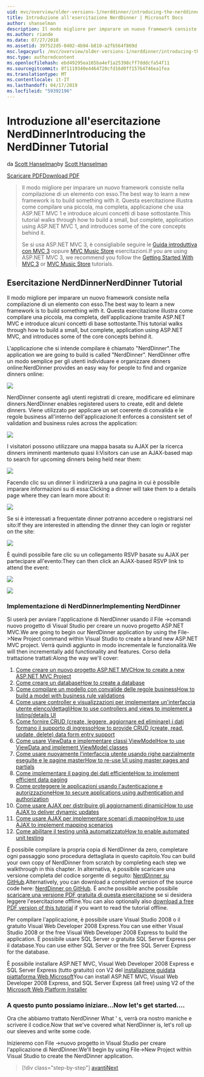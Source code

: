 ```yaml
---
uid: mvc/overview/older-versions-1/nerddinner/introducing-the-nerddinner-tutorial
title: Introduzione all'esercitazione NerdDinner | Microsoft Docs
author: shanselman
description: Il modo migliore per imparare un nuovo framework consiste nella compilazione di un elemento con esso. Questa esercitazione illustra in dettaglio come compilare un'applicazione di piccole dimensioni, ma completa, tramite ASP. ne...
ms.author: riande
ms.date: 07/27/2010
ms.assetid: 397522d5-0402-4b94-b810-a2fb564f869d
msc.legacyurl: /mvc/overview/older-versions-1/nerddinner/introducing-the-nerddinner-tutorial
msc.type: authoredcontent
ms.openlocfilehash: ebd49295ea165ba4ef1a25398cff7dddcfa54f11
ms.sourcegitcommit: 0f1119340e4464720cfd16d0ff15764746ea1fea
ms.translationtype: MT
ms.contentlocale: it-IT
ms.lasthandoff: 04/17/2019
ms.locfileid: "59392196"
---
```

# <a name="introducing-the-nerddinner-tutorial"></a><span data-ttu-id="2d301-104">Introduzione all'esercitazione NerdDinner</span><span class="sxs-lookup"><span data-stu-id="2d301-104">Introducing the NerdDinner Tutorial</span></span>

<span data-ttu-id="2d301-105">da [Scott Hanselman](https://github.com/shanselman)</span><span class="sxs-lookup"><span data-stu-id="2d301-105">by [Scott Hanselman](https://github.com/shanselman)</span></span>

[<span data-ttu-id="2d301-106">Scaricare PDF</span><span class="sxs-lookup"><span data-stu-id="2d301-106">Download PDF</span></span>](http://aspnetmvcbook.s3.amazonaws.com/aspnetmvc-nerdinner_v1.pdf)

> <span data-ttu-id="2d301-107">Il modo migliore per imparare un nuovo framework consiste nella compilazione di un elemento con esso.</span><span class="sxs-lookup"><span data-stu-id="2d301-107">The best way to learn a new framework is to build something with it.</span></span> <span data-ttu-id="2d301-108">Questa esercitazione illustra come compilare una piccola, ma completa, applicazione che usa ASP.NET MVC 1 e introduce alcuni concetti di base sottostante.</span><span class="sxs-lookup"><span data-stu-id="2d301-108">This tutorial walks through how to build a small, but complete, application using ASP.NET MVC 1, and introduces some of the core concepts behind it.</span></span>
> 
> <span data-ttu-id="2d301-109">Se si usa ASP.NET MVC 3, è consigliabile seguire le [Guida introduttiva con MVC 3](../../older-versions/getting-started-with-aspnet-mvc3/cs/intro-to-aspnet-mvc-3.md) oppure [MVC Music Store](../../older-versions/mvc-music-store/mvc-music-store-part-1.md) esercitazioni.</span><span class="sxs-lookup"><span data-stu-id="2d301-109">If you are using ASP.NET MVC 3, we recommend you follow the [Getting Started With MVC 3](../../older-versions/getting-started-with-aspnet-mvc3/cs/intro-to-aspnet-mvc-3.md) or [MVC Music Store](../../older-versions/mvc-music-store/mvc-music-store-part-1.md) tutorials.</span></span>


## <a name="nerddinner-tutorial"></a><span data-ttu-id="2d301-110">Esercitazione NerdDinner</span><span class="sxs-lookup"><span data-stu-id="2d301-110">NerdDinner Tutorial</span></span>

<span data-ttu-id="2d301-111">Il modo migliore per imparare un nuovo framework consiste nella compilazione di un elemento con esso.</span><span class="sxs-lookup"><span data-stu-id="2d301-111">The best way to learn a new framework is to build something with it.</span></span> <span data-ttu-id="2d301-112">Questa esercitazione illustra come compilare una piccola, ma completa, dell'applicazione tramite ASP.NET MVC e introduce alcuni concetti di base sottostante.</span><span class="sxs-lookup"><span data-stu-id="2d301-112">This tutorial walks through how to build a small, but complete, application using ASP.NET MVC, and introduces some of the core concepts behind it.</span></span>

<span data-ttu-id="2d301-113">L'applicazione che si intende compilare è chiamato "NerdDinner".</span><span class="sxs-lookup"><span data-stu-id="2d301-113">The application we are going to build is called "NerdDinner".</span></span> <span data-ttu-id="2d301-114">NerdDinner offre un modo semplice per gli utenti individuare e organizzare dinners online:</span><span class="sxs-lookup"><span data-stu-id="2d301-114">NerdDinner provides an easy way for people to find and organize dinners online:</span></span>

![](introducing-the-nerddinner-tutorial/_static/image1.png)

<span data-ttu-id="2d301-115">NerdDinner consente agli utenti registrati di creare, modificare ed eliminare dinners.</span><span class="sxs-lookup"><span data-stu-id="2d301-115">NerdDinner enables registered users to create, edit and delete dinners.</span></span> <span data-ttu-id="2d301-116">Viene utilizzato per applicare un set coerente di convalida e le regole business all'interno dell'applicazione:</span><span class="sxs-lookup"><span data-stu-id="2d301-116">It enforces a consistent set of validation and business rules across the application:</span></span>

![](introducing-the-nerddinner-tutorial/_static/image2.png)

<span data-ttu-id="2d301-117">I visitatori possono utilizzare una mappa basata su AJAX per la ricerca dinners imminenti mantenuto quasi li:</span><span class="sxs-lookup"><span data-stu-id="2d301-117">Visitors can use an AJAX-based map to search for upcoming dinners being held near them:</span></span>

![](introducing-the-nerddinner-tutorial/_static/image3.png)

<span data-ttu-id="2d301-118">Facendo clic su un dinner li indirizzerà a una pagina in cui è possibile imparare informazioni su di essa:</span><span class="sxs-lookup"><span data-stu-id="2d301-118">Clicking a dinner will take them to a details page where they can learn more about it:</span></span>

![](introducing-the-nerddinner-tutorial/_static/image4.png)

<span data-ttu-id="2d301-119">Se si è interessati a frequentate dinner potranno accedere o registrarsi nel sito:</span><span class="sxs-lookup"><span data-stu-id="2d301-119">If they are interested in attending the dinner they can login or register on the site:</span></span>

![](introducing-the-nerddinner-tutorial/_static/image5.png)

<span data-ttu-id="2d301-120">È quindi possibile fare clic su un collegamento RSVP basate su AJAX per partecipare all'evento:</span><span class="sxs-lookup"><span data-stu-id="2d301-120">They can then click an AJAX-based RSVP link to attend the event:</span></span>

![](introducing-the-nerddinner-tutorial/_static/image6.png)

![](introducing-the-nerddinner-tutorial/_static/image7.png)

### <a name="implementing-nerddinner"></a><span data-ttu-id="2d301-121">Implementazione di NerdDinner</span><span class="sxs-lookup"><span data-stu-id="2d301-121">Implementing NerdDinner</span></span>

<span data-ttu-id="2d301-122">Si userà per avviare l'applicazione di NerdDinner usando il File -&gt;comandi nuovo progetto di Visual Studio per creare un nuovo progetto ASP.NET MVC.</span><span class="sxs-lookup"><span data-stu-id="2d301-122">We are going to begin our NerdDinner application by using the File-&gt;New Project command within Visual Studio to create a brand new ASP.NET MVC project.</span></span> <span data-ttu-id="2d301-123">Verrà quindi aggiunto in modo incrementale le funzionalità.</span><span class="sxs-lookup"><span data-stu-id="2d301-123">We will then incrementally add functionality and features.</span></span> <span data-ttu-id="2d301-124">Corso della trattazione trattati:</span><span class="sxs-lookup"><span data-stu-id="2d301-124">Along the way we'll cover:</span></span>

1. [<span data-ttu-id="2d301-125">Come creare un nuovo progetto ASP.NET MVC</span><span class="sxs-lookup"><span data-stu-id="2d301-125">How to create a new ASP.NET MVC Project</span></span>](create-a-new-aspnet-mvc-project.md)
2. [<span data-ttu-id="2d301-126">Come creare un database</span><span class="sxs-lookup"><span data-stu-id="2d301-126">How to create a database</span></span>](create-a-database.md)
3. [<span data-ttu-id="2d301-127">Come compilare un modello con convalide delle regole business</span><span class="sxs-lookup"><span data-stu-id="2d301-127">How to build a model with business rule validations</span></span>](build-a-model-with-business-rule-validations.md)
4. [<span data-ttu-id="2d301-128">Come usare controller e visualizzazioni per implementare un'interfaccia utente elenco/dettagli</span><span class="sxs-lookup"><span data-stu-id="2d301-128">How to use controllers and views to implement a listing/details UI</span></span>](use-controllers-and-views-to-implement-a-listingdetails-ui.md)
5. [<span data-ttu-id="2d301-129">Come fornire CRUD (create, leggere, aggiornare ed eliminare) i dati formano il supporto di ingresso</span><span class="sxs-lookup"><span data-stu-id="2d301-129">How to provide CRUD (create, read, update, delete) data form entry support</span></span>](provide-crud-create-read-update-delete-data-form-entry-support.md)
6. [<span data-ttu-id="2d301-130">Come usare ViewData e implementare classi ViewModel</span><span class="sxs-lookup"><span data-stu-id="2d301-130">How to use ViewData and implement ViewModel classes</span></span>](use-viewdata-and-implement-viewmodel-classes.md)
7. [<span data-ttu-id="2d301-131">Come usare nuovamente l'interfaccia utente usando righe parzialmente eseguite e le pagine master</span><span class="sxs-lookup"><span data-stu-id="2d301-131">How to re-use UI using master pages and partials</span></span>](re-use-ui-using-master-pages-and-partials.md)
8. [<span data-ttu-id="2d301-132">Come implementare il paging dei dati efficiente</span><span class="sxs-lookup"><span data-stu-id="2d301-132">How to implement efficient data paging</span></span>](implement-efficient-data-paging.md)
9. [<span data-ttu-id="2d301-133">Come proteggere le applicazioni usando l'autenticazione e autorizzazione</span><span class="sxs-lookup"><span data-stu-id="2d301-133">How to secure applications using authentication and authorization</span></span>](secure-applications-using-authentication-and-authorization.md)
10. [<span data-ttu-id="2d301-134">Come usare AJAX per distribuire gli aggiornamenti dinamici</span><span class="sxs-lookup"><span data-stu-id="2d301-134">How to use AJAX to deliver dynamic updates</span></span>](use-ajax-to-deliver-dynamic-updates.md)
11. [<span data-ttu-id="2d301-135">Come usare AJAX per implementare scenari di mapping</span><span class="sxs-lookup"><span data-stu-id="2d301-135">How to use AJAX to implement mapping scenarios</span></span>](use-ajax-to-implement-mapping-scenarios.md)
12. [<span data-ttu-id="2d301-136">Come abilitare il testing unità automatizzato</span><span class="sxs-lookup"><span data-stu-id="2d301-136">How to enable automated unit testing</span></span>](enable-automated-unit-testing.md)

<span data-ttu-id="2d301-137">È possibile compilare la propria copia di NerdDinner da zero, completare ogni passaggio sono procedura dettagliata in questo capitolo.</span><span class="sxs-lookup"><span data-stu-id="2d301-137">You can build your own copy of NerdDinner from scratch by completing each step we walkthrough in this chapter.</span></span> <span data-ttu-id="2d301-138">In alternativa, è possibile scaricare una versione completa del codice sorgente di seguito: [NerdDinner su GitHub](https://github.com/AspNetMVPSamples/NerdDinner).</span><span class="sxs-lookup"><span data-stu-id="2d301-138">Alternatively, you can download a completed version of the source code here: [NerdDinner on GitHub](https://github.com/AspNetMVPSamples/NerdDinner).</span></span> <span data-ttu-id="2d301-139">È anche possibile anche possibile [scaricare una versione PDF gratuita di questa esercitazione](http://aspnetmvcbook.s3.amazonaws.com/aspnetmvc-nerdinner_v1.pdf) se si desidera leggere l'esercitazione offline.</span><span class="sxs-lookup"><span data-stu-id="2d301-139">You can also optionally also [download a free PDF version of this tutorial](http://aspnetmvcbook.s3.amazonaws.com/aspnetmvc-nerdinner_v1.pdf) if you want to read the tutorial offline.</span></span>

<span data-ttu-id="2d301-140">Per compilare l'applicazione, è possibile usare Visual Studio 2008 o il gratuito Visual Web Developer 2008 Express.</span><span class="sxs-lookup"><span data-stu-id="2d301-140">You can use either Visual Studio 2008 or the free Visual Web Developer 2008 Express to build the application.</span></span> <span data-ttu-id="2d301-141">È possibile usare SQL Server o gratuita SQL Server Express per il database.</span><span class="sxs-lookup"><span data-stu-id="2d301-141">You can use either SQL Server or the free SQL Server Express for the database.</span></span>

<span data-ttu-id="2d301-142">È possibile installare ASP.NET MVC, Visual Web Developer 2008 Express e SQL Server Express (tutto gratuito) con V2 del [installazione guidata piattaforma Web Microsoft](https://www.microsoft.com/web/downloads/platform.aspx)</span><span class="sxs-lookup"><span data-stu-id="2d301-142">You can install ASP.NET MVC, Visual Web Developer 2008 Express, and SQL Server Express (all free) using V2 of the [Microsoft Web Platform Installer](https://www.microsoft.com/web/downloads/platform.aspx)</span></span>

### <a name="now-lets-get-started"></a><span data-ttu-id="2d301-143">A questo punto possiamo iniziare...</span><span class="sxs-lookup"><span data-stu-id="2d301-143">Now let's get started....</span></span>

<span data-ttu-id="2d301-144">Ora che abbiamo trattato NerdDinner What ' s, verrà ora nostro maniche e scrivere il codice.</span><span class="sxs-lookup"><span data-stu-id="2d301-144">Now that we've covered what NerdDinner is, let's roll up our sleeves and write some code.</span></span>

<span data-ttu-id="2d301-145">Inizieremo con File -&gt;nuovo progetto in Visual Studio per creare l'applicazione di NerdDinner.</span><span class="sxs-lookup"><span data-stu-id="2d301-145">We'll begin by using File-&gt;New Project within Visual Studio to create the NerdDinner application.</span></span>

> [!div class="step-by-step"]
> [<span data-ttu-id="2d301-146">avanti</span><span class="sxs-lookup"><span data-stu-id="2d301-146">Next</span></span>](create-a-new-aspnet-mvc-project.md)
